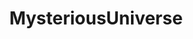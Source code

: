 ---
title: MysteriousUniverse
crosslinks:
- Glitch_in_the_Matrix
- AskReddit
- Paranormal
- Thetruthishere
- todayilearned
- creepy
- UnresolvedMysteries
- worldnews
---